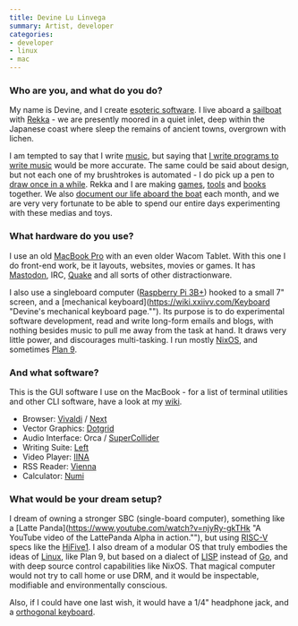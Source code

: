 ```yaml
---
title: Devine Lu Linvega
summary: Artist, developer
categories:
- developer
- linux
- mac
---
```


### Who are you, and what do you do?

My name is Devine, and I create [esoteric software](https://wiki.xxiivv.com/software "Devine's software."). I live aboard a [sailboat](https://100r.co/pages/pino.html "Devine and Rekka's house/boat page.") with [Rekka](https://usesthis.com/interviews/rekka.bell/ "Rekka's Uses This interview.") - we are presently moored in a quiet inlet, deep within the Japanese coast where sleep the remains of ancient towns, overgrown with lichen. 

I am tempted to say that I write [music](https://wiki.xxiivv.com/Audio "Devine's music."), but saying that [I write programs to write music][orca] would be more accurate. The same could be said about design, but not each one of my brushtrokes is automated - I do pick up a pen to [draw once in a while](https://wiki.xxiivv.com/Artwork "Devine's artwork."). Rekka and I are making [games](https://100r.co/pages/games.html "Devine and Rekka's games."), [tools](https://100r.co/pages/tools.html "Devine and Rekka's software tools.") and [books](https://100r.co/pages/books.html "Devine and Rekka's books.") together. We also [document our life aboard the boat](http://youtube.com/hundredrabbits "Devine and Rekka's YouTube channel.") each month, and we are very very fortunate to be able to spend our entire days experimenting with these medias and toys.

### What hardware do you use?

I use an old [MacBook Pro][macbook-pro] with an even older Wacom Tablet. With this one I do front-end work, be it layouts, websites, movies or games. It has [Mastodon](https://merveilles.town/@neauoire/ "Devine's Mastodon account."), IRC, [Quake][] and all sorts of other distractionware. 

I also use a singleboard computer ([Raspberry Pi 3B+][raspberry-pi-3b-plus]) hooked to a small 7" screen, and a [mechanical keyboard](https://wiki.xxiivv.com/Keyboard "Devine's mechanical keyboard page.""). Its purpose is to do experimental software development, read and write long-form emails and blogs, with nothing besides music to pull me away from the task at hand. It draws very little power, and discourages multi-tasking. I run mostly [NixOS][], and sometimes [Plan 9][plan-9].

### And what software?

This is the GUI software I use on the MacBook - for a list of terminal utilities and other CLI software, have a look at my [wiki](https://wiki.xxiivv.com/Workstation "Devine's workstation page.").

- Browser: [Vivaldi][] / [Next][]
- Vector Graphics: [Dotgrid][]
- Audio Interface: Orca / [SuperCollider][]
- Writing Suite: [Left][]
- Video Player: [IINA][]
- RSS Reader: [Vienna][]
- Calculator: [Numi][]

### What would be your dream setup?

I dream of owning a stronger SBC (single-board computer), something like a [Latte Panda](https://www.youtube.com/watch?v=njyRy-gkTHk "A YouTube video of the LattePanda Alpha in action.""), but using [RISC-V](https://en.wikipedia.org/wiki/RISC-V "The Wikipedia entry for RISC-V.") specs like the [HiFive1][]. I also dream of a modular OS that truly embodies the ideas of [Linux][], like Plan 9, but based on a dialect of [LISP][] instead of [Go][], and with deep source control capabilities like NixOS. That magical computer would not try to call home or use DRM, and it would be inspectable, modifiable and environmentally conscious.

Also, if I could have one last wish, it would have a 1/4" headphone jack, and a [orthogonal keyboard](https://olkb.com/planck).

[hifive1]: https://www.sifive.com/boards/hifive1 "A single board computer."
[macbook-pro]: https://www.apple.com/macbook-pro/ "A laptop."
[raspberry-pi-3b-plus]: https://www.raspberrypi.org/magpi/raspberry-pi-3bplus-specs-benchmarks/ "A tiny computer."
[dotgrid]: https://hundredrabbits.itch.io/dotgrid "A vector drawing tool."
[go]: https://golang.org/ "A compiled programming language."
[iina]: https://iina.io/ "Media player software for macOS."
[left]: https://100r.co/pages/left.html "A minimalist text editor."
[linux]: https://www.linux.org/ "A free, open-source Unix-like operating system."
[lisp]: https://en.wikipedia.org/wiki/Lisp_(programming_language) "An old programming language."
[next]: https://github.com/atlas-engineer/next "A keyboard-focused web browser."
[nixos]: https://nixos.org/ "A Linux distribution."
[numi]: https://numi.io/ "A calendar for macOS."
[orca]: https://wiki.xxiivv.com/#orca "A live programmable audio app."
[plan-9]: https://en.wikipedia.org/wiki/Plan_9_from_Bell_Labs "A distributed operating system."
[quake]: https://en.wikipedia.org/wiki/Quake_(video_game) "A first person shooter game."
[supercollider]: https://supercollider.github.io/ "An audio synthesis program."
[vienna]: https://www.vienna-rss.com/ "An RSS reader for macOS."
[vivaldi]: https://vivaldi.com/ "A web browser."
